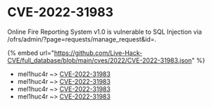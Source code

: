 # CVE-2022-31983

Online Fire Reporting System v1.0 is vulnerable to SQL Injection via /ofrs/admin/?page=requests/manage_request&id=.

{% embed url="https://github.com/Live-Hack-CVE/full_database/blob/main/cves/2022/CVE-2022-31983.json" %}


* mel1huc4r ~> [CVE-2022-31983](https://www.alice-snow.ru/2022/database/cve-2022-31983/cve-2022-31983-mel1huc4r)
* mel1huc4r ~> [CVE-2022-31983](https://www.alice-snow.ru/2022/database/cve-2022-31983/cve-2022-31983-mel1huc4r)
* mel1huc4r ~> [CVE-2022-31983](https://www.alice-snow.ru/2022/database/cve-2022-31983/cve-2022-31983-mel1huc4r)
* mel1huc4r ~> [CVE-2022-31983](https://www.alice-snow.ru/2022/database/cve-2022-31983/cve-2022-31983-mel1huc4r)